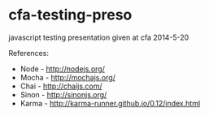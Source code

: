 cfa-testing-preso
=================

javascript testing presentation given at cfa 2014-5-20

References:
 - Node - http://nodejs.org/
 - Mocha - http://mochajs.org/
 - Chai - http://chaijs.com/
 - Sinon - http://sinonjs.org/
 - Karma - http://karma-runner.github.io/0.12/index.html
